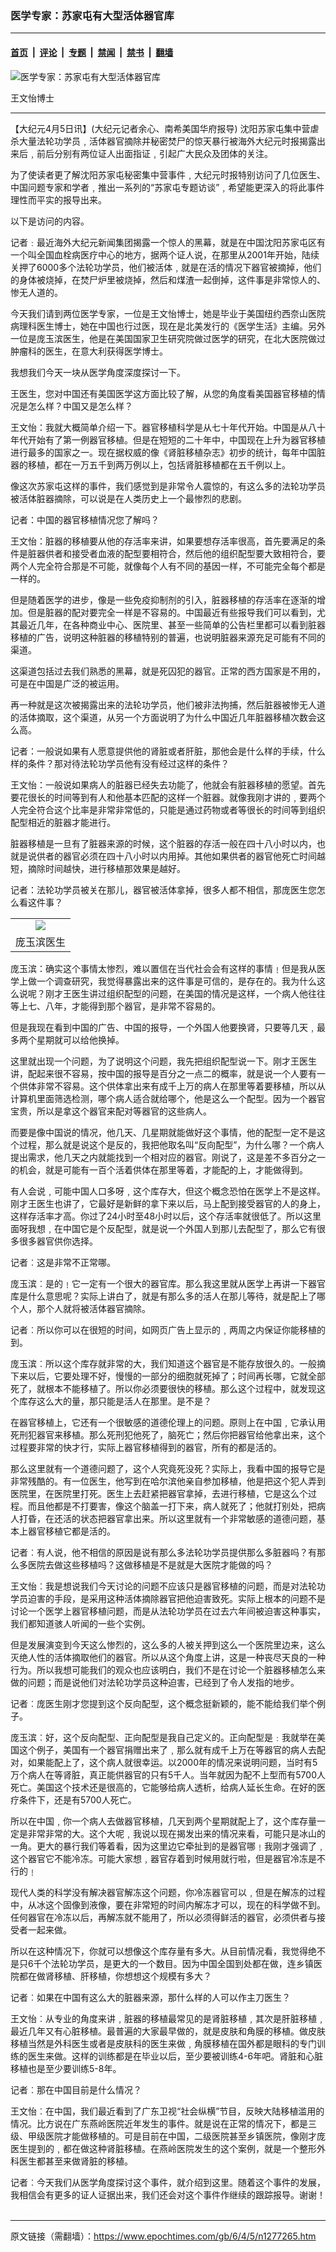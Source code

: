 ### 医学专家：苏家屯有大型活体器官库

---

#### [首页](../../../..?n1277265) &nbsp;|&nbsp; [评论](../../../../../epoch-comment?n1277265) &nbsp;|&nbsp; [专题](../../../../../epoch-special?n1277265) &nbsp;|&nbsp; [禁闻](../../../../../epoch-news?n1277265) &nbsp;|&nbsp; [禁书](../../../../../books?n1277265) &nbsp;|&nbsp; [翻墙](https://github.com/gfw-breaker/nogfw/blob/master/README.md?n1277265)


<div><img alt="医学专家：苏家屯有大型活体器官库" class="attachment-djy_600_400 size-djy_600_400 wp-post-image" src="https://i.epochtimes.com/assets/uploads/2006/04/604041332501627-600x400.jpg"/>
<div class="caption">
 <p>
  王文怡博士
 </p>
</div></div><hr/><div class="post_content" id="artbody" itemprop="articleBody">
 <!-- article content begin -->
 <p>
  【大纪元4月5日讯】(大纪元记者余心、南希美国华府报导) 沈阳苏家屯集中营虐杀大量法轮功学员﹐活体器官摘除并秘密焚尸的惊天暴行被海外大纪元时报揭露出来后﹐前后分别有两位证人出面指证﹐引起广大民众及团体的关注。
 </p>
 <p>
  为了使读者更了解沈阳苏家屯秘密集中营事件﹐大纪元时报特别访问了几位医生、中国问题专家和学者﹐推出一系列的“苏家屯专题访谈”﹐希望能更深入的将此事件理性而平实的报导出来。
 </p>
 <p>
  以下是访问的内容。
 </p>
 <p>
  记者﹕最近海外大纪元新闻集团揭露一个惊人的黑幕，就是在中国沈阳苏家屯区有一个叫全国血栓病医疗中心的地方，据两个证人说，在那里从2001年开始，陆续关押了6000多个法轮功学员，他们被活体﹐就是在活的情况下器官被摘掉，他们的身体被烧掉，在焚尸炉里被烧掉，然后和煤渣一起倒掉，这件事是非常惊人的、惨无人道的。
 </p>
 <p>
  今天我们请到两位医学专家，一位是王文怡博士，她是毕业于美国纽约西奈山医院病理科医生博士，她在中国也行过医，现在是北美发行的《医学生活》主编。另外一位是庞玉滨医生，他是在美国国家卫生研究院做过医学的研究，在北大医院做过肿瘤科的医生，在意大利获得医学博士。
 </p>
 <p>
  我想我们今天一块从医学角度深度探讨一下。
 </p>
 <p>
  王医生，您对中国还有美国医学这方面比较了解，从您的角度看美国器官移植的情况是怎么样？中国又是怎么样？
 </p>
 <p>
  王文怡：我就大概简单介绍一下。器官移植科学是从七十年代开始。中国是从八十年代开始有了第一例器官移植。但是在短短的二十年中，中国现在上升为器官移植进行最多的国家之一。现在据权威的像《肾脏移植杂志》初步的统计，每年中国脏器的移植，都在一万五千到两万例以上，包括肾脏移植都在五千例以上。
 </p>
 <p>
  像这次苏家屯这样的事件，我们感觉到是非常令人震惊的，有这么多的法轮功学员被活体脏器摘除，可以说是在人类历史上一个最惨烈的悲剧。
 </p>
 <p>
  记者：中国的器官移植情况您了解吗？
 </p>
 <p>
  王文怡：脏器的移植要从他的存活率来讲，如果要想存活率很高，首先要满足的条件是脏器供者和接受者血液的配型要相符合，然后他的组织配型要大致相符合，要两个人完全符合那是不可能，就像每个人有不同的基因一样，不可能完全每个都是一样的。
 </p>
 <p>
  但是随着医学的进步，像是一些免疫抑制剂的引入，脏器移植的存活率在逐渐的增加。但是脏器的配对要完全一样是不容易的。中国最近有些报导我们可以看到，尤其最近几年，在各种商业中心、医院里、甚至一些简单的公告栏里都可以看到脏器移植的广告，说明这种脏器的移植特别的普遍，也说明脏器来源充足可能有不同的渠道。
 </p>
 <p>
  这渠道包括过去我们熟悉的黑幕，就是死囚犯的器官。正常的西方国家是不用的，可是在中国是广泛的被运用。
 </p>
 <p>
  再一种就是这次被揭露出来的法轮功学员，他们被非法拘捕，然后脏器被惨无人道的活体摘取，这个渠道，从另一个方面说明了为什么中国近几年脏器移植次数会这么高。
 </p>
 <p>
  记者：一般说如果有人愿意提供他的肾脏或者肝脏，那他会是什么样的手续，什么样的条件？那对待法轮功学员他有没有经过这样的条件？
 </p>
 <p>
  王文怡：一般说如果病人的脏器已经失去功能了，他就会有脏器移植的愿望。首先要花很长的时间等到有人和他基本匹配的这样一个脏器。就像我刚才讲的﹐要两个人完全符合这个比率是非常非常低的，只能是通过药物或者等很长的时间等到组织配型相近的脏器才能进行。
 </p>
 <p>
  脏器移植是一旦有了脏器来源的时候，这个脏器的存活一般在四十八小时以内，也就是说供者的器官必须在四十八小时以内用掉。其他如果供者的器官他死亡时间越短，摘除时间越快，进行移植那效果是越好。
 </p>
 <p>
  记者：法轮功学员被关在那儿，器官被活体拿掉，很多人都不相信，那庞医生您怎么看这件事？
 </p>
 <p>
  <center>
  </center>
 </p>
 <table border="0" cellpadding="3" cellspacing="3">
  <tr>
   <td align="center">
    <ok href="/i6/604041332431627.jpg">
     <img src="/i6/604041332431627--ss.jpg"/>
    </ok>
   </td>
  </tr>
  <tr>
   <td align="center">
    <span class="bn12">
     庞玉滨医生
    </span>
   </td>
  </tr>
 </table>
 <p>
 </p>
 <p>
  庞玉滨：确实这个事情太惨烈，难以置信在当代社会会有这样的事情﹗但是我从医学上做一个调查研究，我觉得暴露出来的这件事是可信的，是存在的。我为什么这么说呢？刚才王医生讲过组织配型的问题，在美国的情况是这样，一个病人他往往等上七、八年，才能得到那个器官，是非常不容易的。
 </p>
 <p>
  但是我现在看到中国的广告、中国的报导，一个外国人他要换肾，只要等几天﹐最多两个星期就可以给他换掉。
 </p>
 <p>
  这里就出现一个问题，为了说明这个问题，我先把组织配型说一下。刚才王医生讲，配起来很不容易，按中国的报导是百分之一点二的概率，就是说一个人要有一个供体非常不容易。这个供体拿出来有成千上万的病人在那里等着要移植，所以从计算机里面筛选检测，哪个病人适合就给哪个，他是这么一个配型。因为一个器官宝贵，所以是拿这个器官来配对等器官的这些病人。
 </p>
 <p>
  而要是像中国说的情况，他几天、几星期就能做好这个事情，他的配型一定不是这个过程，那么就是说这个是反的，我把他取名叫“反向配型”，为什么哪？一个病人提出需求，他几天之内就能找到一个相对应的器官。刚说了，这是差不多百分之一的机会，就是可能有一百个活着供体在那里等着，才能配的上，才能做得到。
 </p>
 <p>
  有人会说﹐可能中国人口多呀﹐这个库存大，但这个概念恐怕在医学上不是这样。刚才王医生也讲了，它最好是新鲜的拿下来以后，马上配到接受器官的人的身上，这样存活率才高。你过了24小时至48小时以后，这个存活率就很低了。所以这里面呀我想﹐在中国它是个反配型，就是说一个外国人到那儿去配型了，那么它有很多很多器官供你选择。
 </p>
 <p>
  记者︰这是非常不正常哪。
 </p>
 <p>
  庞玉滨︰是的﹗它一定有一个很大的器官库。那么我这里就从医学上再讲一下器官库是什么意思呢？实际上讲白了，就是有那么多的活人在那儿等待，就是配上了哪个人，那个人就将被活体器官摘除。
 </p>
 <p>
  记者︰所以你可以在很短的时间，如网页广告上显示的﹐两周之内保证你能移植的到。
 </p>
 <p>
  庞玉滨︰所以这个库存就非常的大，我们知道这个器官是不能存放很久的。一般摘下来以后，它要处理不好，慢慢的一部分的细胞就死掉了；时间再长哪，它就全部死了，就根本不能移植了。所以你必须要很快的移植。那么这个过程中，就发现这个库存这么大的量，那只能是活人在那里。是不是？
 </p>
 <p>
  在器官移植上，它还有一个很敏感的道德伦理上的问题。原则上在中国﹐它承认用死刑犯器官来移植。那么死刑犯他死了，脑死亡；然后你把器官给他拿出来，这个过程要非常的快才行，实际上器官移植得到的器官，所有的都是活的。
 </p>
 <p>
  那么这里就有一个道德问题了，这个人究竟死没死？实际上，我看中国的报导它是非常残酷的。有一位医生，他写到在哈尔滨他亲自参加移植，他是把这个犯人弄到医院里，在医院里打死。医生上去赶紧把器官拿掉，去进行移植，它是这么个过程。而且他都是不打要害，像这个脑盖一打下来，病人就死了；他就打别处，把病人打昏，在还活的状态把器官拿出来。所以这里就有一个非常敏感的道德问题，基本上器官移植它都是活的。
 </p>
 <p>
  记者︰有人说，他不相信的原因是说有那么多法轮功学员提供那么多脏器吗？有那么多医院去做这些移植吗？这做移植是不是就是大医院才能做的吗？
 </p>
 <p>
  王文怡︰我是想说我们今天讨论的问题不应该只是器官移植的问题，而是对法轮功学员迫害的手段，是采用这种活体摘除器官把他迫害致死。实际上根本的问题不是讨论一个医学上器官移植问题，而是从法轮功学员在过去六年间被迫害这种事实，我们都知道骇人听闻的一些个实例。
 </p>
 <p>
  但是发展演变到今天这么惨烈的，这么多的人被关押到这么一个医院里边来，这么灭绝人性的活体摘取他们的器官。所以从这个角度上讲，这是一种丧尽天良的一种行为。所以我想可能我们的观众也应该明白，我们不是在讨论一个脏器移植怎么来做的问题；而是说他们对法轮功学员这种迫害，已经到了令人发指的地步。
 </p>
 <p>
  记者︰庞医生刚才您提到这个反向配型，这个概念挺新颖的，能不能给我们举个例子。
 </p>
 <p>
  庞玉滨︰好，这个反向配型、正向配型是我自己定义的。正向配型是﹕我就举在美国这个例子，美国有一个器官捐赠出来了﹐那么就有成千上万在等器官的病人去配对，如果能配上了，这个病人就很幸运。以2000年的情况来说明问题，当时有5万个病人在等肾脏，真正能供器官的只有5千人。当年就因为配不上型而有5700人死亡。美国这个技术还是很高的，它能够给病人透析，给病人延长生命。在好的医疗条件下，还是有5700人死亡。
 </p>
 <p>
  所以在中国﹐你一个病人去做器官移植，几天到两个星期就配上了，这个库存量一定是非常非常的大。这个大呢﹐我说以现在揭发出来的情况来看，可能只是冰山的一角。更大的暴行我们等着看，因为这里边它牵扯到的是器官哪﹗我刚才强调了﹐这个器官它不能冷冻。可能大家想﹐器官存着到时候用就行啦，但是器官冷冻是不行的﹗
 </p>
 <p>
  现代人类的科学没有解决器官解冻这个问题，你冷冻器官可以﹐但是在解冻的过程中，从冰这个固像到液像，要在非常短的时间内解冻才可以，现在的科学做不到。任何器官在冷冻以后，再解冻就不能用了，所以必须得鲜活的器官，必须供者与接受者一起来做。
 </p>
 <p>
  所以在这种情况下，你就可以想像这个库存量有多大。从目前情况看，我觉得绝不是只6千个法轮功学员，是更大的一个数目。因为中国全国到处都在做，连乡镇医院都在做肾移植、肝移植，你想想这个规模有多大？
 </p>
 <p>
  记者︰如果在中国有这么大的脏器来源，那什么样的人可以作主刀医生？
 </p>
 <p>
  王文怡︰从专业的角度来讲﹐脏器的移植最常见的是肾脏移植﹐其次是肝脏移植﹐最近几年又有心脏移植。最普遍的大家最早做的，就是皮肤和角膜的移植。做皮肤移植当然是外科医生或者是皮肤科的医生来做﹐角膜移植在国外都是眼科的专门训练的医生来做。这样的训练都是在毕业以后，至少要被训练4-6年吧。肾脏和心脏移植也是至少要训练5-8年。
 </p>
 <p>
  记者︰那在中国目前是什么情况？
 </p>
 <p>
  王文怡︰在中国，我们最近看到了广东卫视“社会纵横”节目，反映大陆移植滥用的情况。比方说在广东燕岭医院近年发生的事件。就是说在正常的情况下，都是三级、甲级医院才能做移植的。可是目前在中国，二级医院甚至乡镇医院，像刚才庞医生提到的﹐都在做这种肾脏移植。在燕岭医院发生的这个案例，就是一个整形外科医生都甚至来做肾脏的移植。
 </p>
 <p>
  记者︰今天我们从医学角度探讨这个事件，就介绍到这里。随着这个事件的发展，我相信会有更多的证人证据出来，我们还会对这个事件作继续的跟踪报导。谢谢！
  <br/>
  <font color="#ffffff">
   (http://www.dajiyuan.com)
  </font>
 </p>
 <!-- article content end -->
 <div id="below_article_ad">
 </div>
</div>


---

原文链接（需翻墙）：https://www.epochtimes.com/gb/6/4/5/n1277265.htm